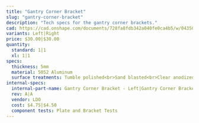```yaml
---
title: "Gantry Corner Bracket"
slug: "gantry-corner-bracket"
description: "Tech specs for the gantry corner brackets."
cad: https://cad.onshape.com/documents/728fa8fdb342a040fe0ca4b5/w/0435033a7c78b02e71d0f721/e/03fb82b93fa43784032056d6?renderMode=0&uiState=6254fa6c50f84e1a8d3b7e7e
variants: Left|Right
price: $30.00|$30.00
quantity:
  standard: 1|1
  xl: 1|1
specs:
  thickness: 5mm
  material: 5052 Aluminum
  surface treatments: Tumble polished<br>Sand blasted<br>Clear anodized
internal-specs:
  internal-part-name: Gantry Corner Bracket - Left|Gantry Corner Bracket - Right
  rev: A|A
  vendor: LDO
  cost: $4.75|$4.50
  component tests: Plate and Bracket Tests
---
```

